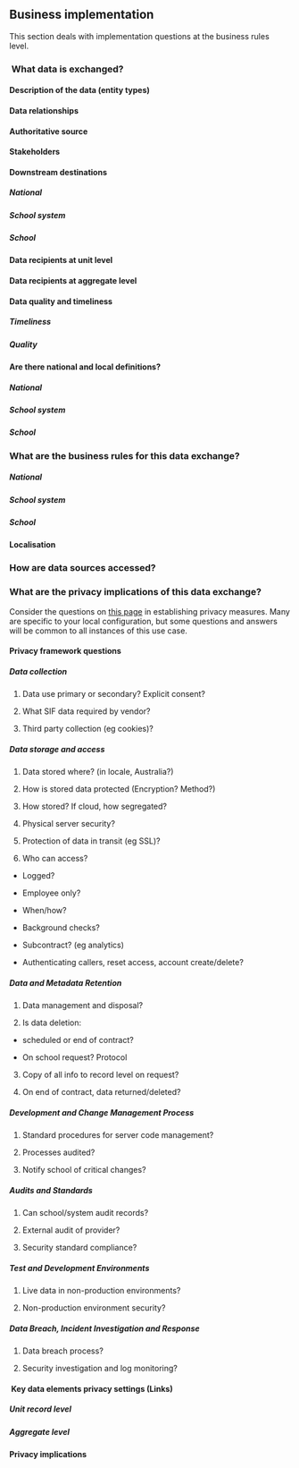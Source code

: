 ## Business implementation 

This section deals with implementation questions at the business rules
level.

###  What data is exchanged? 

#### Description of the data (entity types)

#### Data relationships

<!--- DIAGRAM HERE --->

#### Authoritative source


#### Stakeholders

#### Downstream destinations

##### National 

##### School system

##### School

#### Data recipients at unit level


#### Data recipients at aggregate level


#### Data quality and timeliness

##### Timeliness

##### Quality

#### Are there national and local definitions? 

##### National

##### School system

##### School

### What are the business rules for this data exchange?

##### National 

##### School system

##### School

#### Localisation

<!--- local rules for data exchange, self inserted by school systems 
authorities and others who have localised versions of this use case --->

### How are data sources accessed?

<!--- list how data sources area accessed --->

### What are the privacy implications of this data exchange?

Consider the questions on [this
page](/docs/common/privacy_framework_questions.md) in
establishing privacy measures. Many are specific to your local
configuration, but some questions and answers will be common to all
instances of this use case.

#### Privacy framework questions

##### Data collection

<!--- provide suggested answers below where possible, according to the privacy framework questions document referenced above --->

1.  Data use primary or secondary? Explicit consent?

2.  What SIF data required by vendor?

3.  Third party collection (eg cookies)?

##### Data storage and access

1.  Data stored where? (in locale, Australia?)

2.  How is stored data protected (Encryption? Method?)

3.  How stored? If cloud, how segregated?

4.  Physical server security?

5.  Protection of data in transit (eg SSL)?

6.  Who can access?

   * Logged?

   * Employee only?

   * When/how?

   * Background checks?

   * Subcontract? (eg analytics)

   * Authenticating callers, reset access, account create/delete?

##### Data and Metadata Retention

1.  Data management and disposal?

2.  Is data deletion:
 
   * scheduled or end of contract?
   
   * On school request? Protocol

3.  Copy of all info to record level on request?

4.  On end of contract, data returned/deleted?

##### Development and Change Management Process

1.  Standard procedures for server code management?

2.  Processes audited?

3.  Notify school of critical changes?

##### Audits and Standards

1.  Can school/system audit records?

2.  External audit of provider?

3.  Security standard compliance?

##### Test and Development Environments

1.  Live data in non-production environments?

2.  Non-production environment security?

##### Data Breach, Incident Investigation and Response

1.  Data breach process?

2.  Security investigation and log monitoring?

####  Key data elements privacy settings (Links)

##### Unit record level

##### Aggregate level

#### Privacy implications


